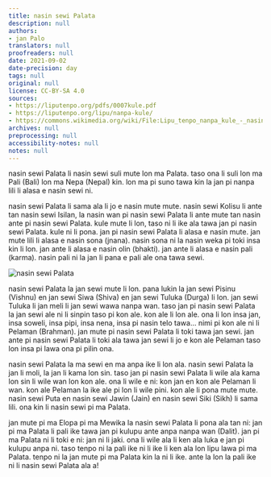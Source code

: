 ```yaml
---
title: nasin sewi Palata
description: null
authors:
- jan Palo
translators: null
proofreaders: null
date: 2021-09-02
date-precision: day
tags: null
original: null
license: CC-BY-SA 4.0
sources:
- https://liputenpo.org/pdfs/0007kule.pdf
- https://liputenpo.org/lipu/nanpa-kule/
- https://commons.wikimedia.org/wiki/File:Lipu_tenpo_nanpa_kule_-_nasin_sewi_Palata.png
archives: null
preprocessing: null
accessibility-notes: null
notes: null
---
```


nasin sewi Palata li nasin sewi suli mute lon ma Palata. taso ona li suli lon ma Pali (Bali) lon ma Nepa (Nepal) kin. lon ma pi suno tawa kin la jan pi nanpa lili li alasa e nasin sewi ni.

nasin sewi Palata li sama ala li jo e nasin mute mute. nasin sewi Kolisu li ante tan nasin sewi Isilan, la nasin wan pi nasin sewi Palata li ante mute tan nasin ante pi nasin sewi Palata. kule mute li lon, taso ni li ike ala tawa jan pi nasin sewi Palata. kule ni li pona. jan pi nasin sewi Palata li alasa e nasin mute. jan mute lili li alasa e nasin sona (jnana). nasin sona ni la nasin weka pi toki insa kin li lon. jan ante li alasa e nasin olin (bhakti). jan ante li alasa e nasin pali (karma). nasin pali ni la jan li pana e pali ale ona tawa sewi.

![nasin sewi Palata](https://upload.wikimedia.org/wikipedia/commons/a/a6/Lipu_tenpo_nanpa_kule_-_nasin_sewi_Palata.png)

nasin sewi Palata la jan sewi mute li lon. pana lukin la jan sewi Pisinu (Vishnu) en jan sewi Siwa (Shiva) en jan sewi Tuluka (Durga) li lon. jan sewi Tuluka li jan meli li jan sewi wawa nanpa wan. taso jan pi nasin sewi Palata la jan sewi ale ni li sinpin taso pi kon ale. kon ale li lon ale. ona li lon insa jan, insa soweli, insa pipi, insa nena, insa pi nasin telo tawa… nimi pi kon ale ni li Pelaman (Brahman). jan mute pi nasin sewi Palata li toki tawa jan sewi. jan ante pi nasin sewi Palata li toki ala tawa jan sewi li jo e kon ale Pelaman taso lon insa pi lawa ona pi pilin ona.

nasin sewi Palata la ma sewi en ma anpa ike li lon ala. nasin sewi Palata la jan li moli, la jan li kama lon sin. taso jan pi nasin sewi Palata li wile ala kama lon sin li wile wan lon kon ale. ona li wile e ni: kon jan en kon ale Pelaman li wan. kon ale Pelaman la ike ale pi lon li wile pini. kon ale li pona mute mute. nasin sewi Puta en nasin sewi Jawin (Jain) en nasin sewi Siki (Sikh) li sama lili. ona kin li nasin sewi pi ma Palata.

jan mute pi ma Elopa pi ma Mewika la nasin sewi Palata li pona ala tan ni: jan pi ma Palata li pali ike tawa jan pi kulupu ante anpa nanpa wan (Dalit). jan pi ma Palata ni li toki e ni: jan ni li jaki. ona li wile ala li ken ala luka e jan pi kulupu anpa ni. taso tenpo ni la pali ike ni li ike li ken ala lon lipu lawa pi ma Palata. tenpo ni la jan mute pi ma Palata kin la ni li ike. ante la lon la pali ike ni li nasin sewi Palata ala a!